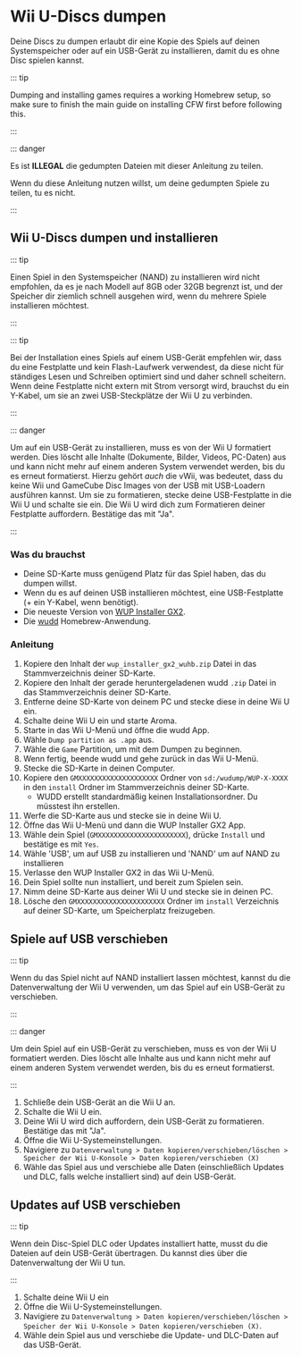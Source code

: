 # Wii U-Discs dumpen

Deine Discs zu dumpen erlaubt dir eine Kopie des Spiels auf deinen Systemspeicher oder auf ein USB-Gerät zu installieren, damit du es ohne Disc spielen kannst.

::: tip

Dumping and installing games requires a working Homebrew setup, so make sure to finish the main guide on installing CFW first before following this.

:::

::: danger

Es ist **ILLEGAL** die gedumpten Dateien mit dieser Anleitung zu teilen.

Wenn du diese Anleitung nutzen willst, um deine gedumpten Spiele zu teilen, tu es nicht.

:::

## Wii U-Discs dumpen und installieren

::: tip

Einen Spiel in den Systemspeicher (NAND) zu installieren wird nicht empfohlen, da es je nach Modell auf 8GB oder 32GB begrenzt ist, und der Speicher dir ziemlich schnell ausgehen wird, wenn du mehrere Spiele installieren möchtest.

:::

::: tip

Bei der Installation eines Spiels auf einem USB-Gerät empfehlen wir, dass du eine Festplatte und kein Flash-Laufwerk verwendest, da diese nicht für ständiges Lesen und Schreiben optimiert sind und daher schnell scheitern. Wenn deine Festplatte nicht extern mit Strom versorgt wird, brauchst du ein Y-Kabel, um sie an zwei USB-Steckplätze der Wii U zu verbinden.

:::

::: danger

Um auf ein USB-Gerät zu installieren, muss es von der Wii U formatiert werden. Dies löscht alle Inhalte (Dokumente, Bilder, Videos, PC-Daten) aus und kann nicht mehr auf einem anderen System verwendet werden, bis du es erneut formatierst. Hierzu gehört _auch_ die vWii, was bedeutet, dass du keine Wii und GameCube Disc Images von der USB mit USB-Loadern ausführen kannst. Um sie zu formatieren, stecke deine USB-Festplatte in die Wii U und schalte sie ein. Die Wii U wird dich zum Formatieren deiner Festplatte auffordern. Bestätige das mit "Ja".

:::

### Was du brauchst

- Deine SD-Karte muss genügend Platz für das Spiel haben, das du dumpen willst.
- Wenn du es auf deinen USB installieren möchtest, eine USB-Festplatte (+ ein Y-Kabel, wenn benötigt).
- Die neueste Version von [WUP Installer GX2](https://wiiu.cdn.fortheusers.org/zips/wup_installer_gx2_wuhb.zip).
- Die [wudd](https://wiiu.cdn.fortheusers.org/zips/wudd.zip) Homebrew-Anwendung.

### Anleitung

1. Kopiere den Inhalt der `wup_installer_gx2_wuhb.zip` Datei in das Stammverzeichnis deiner SD-Karte.
2. Kopiere den Inhalt der gerade heruntergeladenen wudd `.zip` Datei in das Stammverzeichnis deiner SD-Karte.
3. Entferne deine SD-Karte von deinem PC und stecke diese in deine Wii U ein.
4. Schalte deine Wii U ein und starte Aroma.
5. Starte in das Wii U-Menü und öffne die wudd App.
6. Wähle `Dump partition as .app` aus.
7. Wähle die `Game` Partition, um mit dem Dumpen zu beginnen.
8. Wenn fertig, beende wudd und gehe zurück in das Wii U-Menü.
9. Stecke die SD-Karte in deinen Computer.
10. Kopiere den `GMXXXXXXXXXXXXXXXXXXXX` Ordner von `sd:/wudump/WUP-X-XXXX` in den `install` Ordner im Stammverzeichnis deiner SD-Karte.
    - WUDD erstellt standardmäßig keinen Installationsordner. Du müsstest ihn erstellen.
11. Werfe die SD-Karte aus und stecke sie in deine Wii U.
12. Öffne das Wii U-Menü und dann die WUP Installer GX2 App.
13. Wähle dein Spiel (`GMXXXXXXXXXXXXXXXXXXXXXX`), drücke `Install` und bestätige es mit `Yes`.
14. Wähle 'USB', um auf USB zu installieren und 'NAND' um auf NAND zu installieren
15. Verlasse den WUP Installer GX2 in das Wii U-Menü.
16. Dein Spiel sollte nun installiert, und bereit zum Spielen sein.
17. Nimm deine SD-Karte aus deiner Wii U und stecke sie in deinen PC.
18. Lösche den `GMXXXXXXXXXXXXXXXXXXXXXX` Ordner im `install` Verzeichnis auf deiner SD-Karte, um Speicherplatz freizugeben.

## Spiele auf USB verschieben

::: tip

Wenn du das Spiel nicht auf NAND installiert lassen möchtest, kannst du die Datenverwaltung der Wii U verwenden, um das Spiel auf ein USB-Gerät zu verschieben.

:::

::: danger

Um dein Spiel auf ein USB-Gerät zu verschieben, muss es von der Wii U formatiert werden. Dies löscht alle Inhalte aus und kann nicht mehr auf einem anderen System verwendet werden, bis du es erneut formatierst.

:::

1. Schließe dein USB-Gerät an die Wii U an.
2. Schalte die Wii U ein.
3. Deine Wii U wird dich auffordern, dein USB-Gerät zu formatieren. Bestätige das mit "Ja".
4. Öffne die Wii U-Systemeinstellungen.
5. Navigiere zu `Datenverwaltung > Daten kopieren/verschieben/löschen > Speicher der Wii U-Konsole > Daten kopieren/verschieben (X)`
6. Wähle das Spiel aus und verschiebe alle Daten (einschließlich Updates und DLC, falls welche installiert sind) auf dein USB-Gerät.

## Updates auf USB verschieben

::: tip

Wenn dein Disc-Spiel DLC oder Updates installiert hatte, musst du die Dateien auf dein USB-Gerät übertragen. Du kannst dies über die Datenverwaltung der Wii U tun.

:::

1. Schalte deine Wii U ein
2. Öffne die Wii U-Systemeinstellungen.
3. Navigiere zu `Datenverwaltung > Daten kopieren/verschieben/löschen > Speicher der Wii U-Konsole > Daten kopieren/verschieben (X)`.
4. Wähle dein Spiel aus und verschiebe die Update- und DLC-Daten auf das USB-Gerät.
